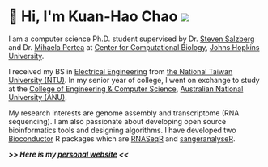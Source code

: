 # 👋 Hi, I'm Kuan-Hao Chao <img src="https://kuanhao-chao.github.io/Kuanhao-Chao/kuanhao_chao.png">

I am a computer science Ph.D. student supervised by Dr. [Steven Salzberg](https://scholar.google.com/citations?user=sUVeH-4AAAAJ&hl=en) and Dr. [Mihaela Pertea](https://scholar.google.com/citations?user=fKjqGyEAAAAJ&hl=en) 
at [Center for Computational Biology](https://ccb.jhu.edu), [Johns Hopkins University](https://www.jhu.edu).

I received my BS in [Electrical Engineering](https://web.ee.ntu.edu.tw/eng/index.php) from [the National Taiwan University (NTU)](https://www.ntu.edu.tw/english/index.html). In my senior year of college, I went on exchange to study at the [College of Engineering & Computer Science](https://cecs.anu.edu.au), [Australian National University (ANU)](https://www.anu.edu.au).

My research interests are genome assembly and transcriptome (RNA sequencing). I am also passionate about developing open source bioinformatics tools and designing algorithms. I have developed two [Bioconductor](https://www.bioconductor.org/) R packages which are [RNASeqR](https://ieeexplore.ieee.org/document/8918337) and [sangeranalyseR](https://doi.org/10.1093/gbe/evab028).

***>> Here is my [personal website](https://kuanhao-chao.github.io) <<***
